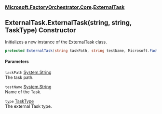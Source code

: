 ### [Microsoft.FactoryOrchestrator.Core](Microsoft_FactoryOrchestrator_Core.md 'Microsoft.FactoryOrchestrator.Core').[ExternalTask](ExternalTask.md 'Microsoft.FactoryOrchestrator.Core.ExternalTask')
## ExternalTask.ExternalTask(string, string, TaskType) Constructor
Initializes a new instance of the [ExternalTask](ExternalTask.md 'Microsoft.FactoryOrchestrator.Core.ExternalTask') class.  
```csharp
protected ExternalTask(string taskPath, string testName, Microsoft.FactoryOrchestrator.Core.TaskType type);
```
#### Parameters
<a name='Microsoft_FactoryOrchestrator_Core_ExternalTask_ExternalTask(string_string_Microsoft_FactoryOrchestrator_Core_TaskType)_taskPath'></a>
`taskPath` [System.String](https://docs.microsoft.com/en-us/dotnet/api/System.String 'System.String')  
The task path.
  
<a name='Microsoft_FactoryOrchestrator_Core_ExternalTask_ExternalTask(string_string_Microsoft_FactoryOrchestrator_Core_TaskType)_testName'></a>
`testName` [System.String](https://docs.microsoft.com/en-us/dotnet/api/System.String 'System.String')  
Name of the Task.
  
<a name='Microsoft_FactoryOrchestrator_Core_ExternalTask_ExternalTask(string_string_Microsoft_FactoryOrchestrator_Core_TaskType)_type'></a>
`type` [TaskType](TaskType.md 'Microsoft.FactoryOrchestrator.Core.TaskType')  
The external Task type.
  
